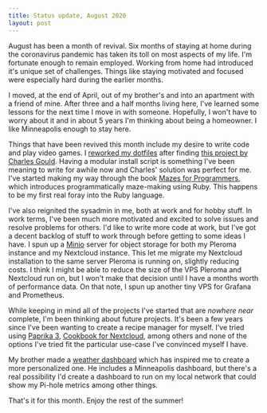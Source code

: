 ```yaml
---
title: Status update, August 2020
layout: post
---
```


August has been a month of revival. Six months of staying at home during
the coronavirus pandemic has taken its toll on most aspects of my life.
I'm fortunate enough to remain employed. Working from home had
introduced it's unique set of challenges. Things like staying motivated
and focused were especially hard during the earlier months.

I moved, at the end of April, out of my brother's and into an apartment
with a friend of mine. After three and a half months living here, I've
learned some lessons for the next time I move in with someone.
Hopefully, I won't have to worry about it and in about 5 years I'm
thinking about being a homeowner. I like Minneapolis enough to stay
here.

Things that have been revived this month include my desire to write code
and play video games. I [reworked my dotfiles][0] after finding [this
project by Charles Gould][1]. Having a modular install script is
something I've been meaning to write for awhile now and Charles'
solution was perfect for me. I've started making my way through the book
[Mazes for Programmers][2], which introduces programmatically
maze-making using Ruby. This happens to be my first real foray into the
Ruby language. 

[0]:https://git.sr.ht/~mjorgensen/dotfiles
[1]:https://git.sr.ht/~crg/config
[2]:http://www.mazesforprogrammers.com/

I've also reignited the sysadmin in me, both at work and for hobby
stuff. In work terms, I've been much more motivated and excited to solve
issues and resolve problems for others. I'd like to write more code at
work, but I've got a decent backlog of stuff to work through before
getting to some ideas I have. I spun up a [Minio][3] server for object
storage for both my Pleroma instance and my Nextcloud instance. This let
me migrate my Nextcloud installation to the same server Pleroma is
running on, slightly reducing costs. I think I might be able to reduce
the size of the VPS Pleroma and Nextcloud run on, but I won't make that
decision until I have a months worth of performance data. On that note,
I spun up another tiny VPS for Grafana and Prometheus.

[3]:https://min.io

While keeping in mind all of the projects I've started that are *nowhere
near* complete, I'm been thinking about future projects. It's been a few
years since I've been wanting to create a recipe manager for myself.
I've tried using [Paprika 3][4], [Cookbook for Nextcloud][5], among
others and none of the options I've tried fit the particular use-case
I've convinced myself I have. 

[4]:https://www.paprikaapp.com/
[5]:https://apps.nextcloud.com/apps/cookbook

My brother made a [weather dashboard][6] which has inspired me to create
a more personalized one. He includes a Minneapolis dashboard, but
there's a real possibility I'd create a dashboard to run on my local
network that could show my Pi-hole metrics among other things.

[6]:https://dash.p2j.co

That's it for this month. Enjoy the rest of the summer!
